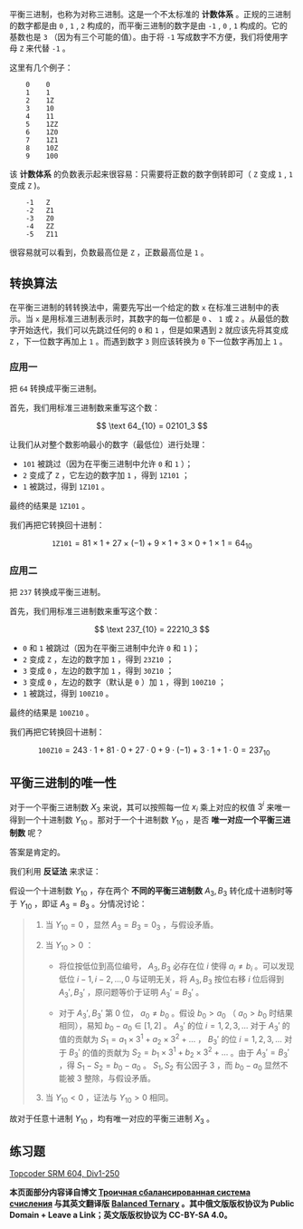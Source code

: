 平衡三进制，也称为对称三进制。这是一个不太标准的 **计数体系** 。正规的三进制的数字都是由 `0` , `1` , `2` 构成的，而平衡三进制的数字是由 `-1` , `0` , `1` 构成的。它的基数也是 `3` （因为有三个可能的值）。由于将 `-1` 写成数字不方便，我们将使用字母 `Z` 来代替 `-1` 。

这里有几个例子：

```text
    0    0
    1    1
    2    1Z
    3    10
    4    11
    5    1ZZ
    6    1Z0
    7    1Z1
    8    10Z
    9    100
```

该 **计数体系** 的负数表示起来很容易：只需要将正数的数字倒转即可（ `Z` 变成 `1` , `1` 变成 `Z` )。

```text
    -1   Z
    -2   Z1
    -3   Z0
    -4   ZZ
    -5   Z11
```

很容易就可以看到，负数最高位是 `Z` ，正数最高位是 `1` 。

## 转换算法

在平衡三进制的转转换法中，需要先写出一个给定的数 `x` 在标准三进制中的表示。当 `x` 是用标准三进制表示时，其数字的每一位都是 `0` 、 `1` 或 `2` 。从最低的数字开始迭代，我们可以先跳过任何的 `0` 和 `1` ，但是如果遇到 `2` 就应该先将其变成 `Z` ，下一位数字再加上 `1` 。而遇到数字 `3` 则应该转换为 `0` 下一位数字再加上 `1` 。

### 应用一

把 `64` 转换成平衡三进制。

首先，我们用标准三进制数来重写这个数：

$$
\text 64_{10} = 02101_3
$$

让我们从对整个数影响最小的数字（最低位）进行处理：

-  `101` 被跳过（因为在平衡三进制中允许 `0` 和 `1` ）；
-  `2` 变成了 `Z` ，它左边的数字加 `1` ，得到 `1Z101` ；
-  `1` 被跳过，得到 `1Z101` 。

最终的结果是 `1Z101` 。

我们再把它转换回十进制：

$$
\texttt {1Z101}=81 \times 1 +27 \times (-1) + 9 \times 1 + 3 \times 0 + 1 \times 1 = 64_{10}
$$

### 应用二

把 `237` 转换成平衡三进制。

首先，我们用标准三进制数来重写这个数：

$$
\text 237_{10} = 22210_3
$$

-  `0` 和 `1` 被跳过（因为在平衡三进制中允许 `0` 和 `1` )；
-  `2` 变成 `Z` ，左边的数字加 `1` ，得到 `23Z10` ；
-  `3` 变成 `0` ，左边的数字加 `1` ，得到 `30Z10` ；
-  `3` 变成 `0` ，左边的数字（默认是 `0` ）加 `1` ，得到 `100Z10` ；
-  `1` 被跳过，得到 `100Z10` 。

最终的结果是 `100Z10` 。

我们再把它转换回十进制：

$$
\texttt{ 100Z10} = 243 \cdot 1 + 81 \cdot 0 + 27 \cdot 0 + 9 \cdot (-1) + 3 \cdot 1 + 1 \cdot 0 = 237_{10}
$$

## 平衡三进制的唯一性

对于一个平衡三进制数 $X_3$ 来说，其可以按照每一位 $x_i$ 乘上对应的权值 $3^i$ 来唯一得到一个十进制数 $Y_{10}$ 。那对于一个十进制数 $Y_{10}$ ，是否 **唯一对应一个平衡三进制数** 呢？

答案是肯定的。

我们利用 **反证法** 来求证：

假设一个十进制数 $Y_{10}$ ，存在两个 **不同的平衡三进制数**  $A_3,B_3$ 转化成十进制时等于 $Y_{10}$ ，即证 $A_3 = B_3$ 。分情况讨论：

> 1. 当 $Y_{10}=0$ ，显然 $A_3 = B_3 = 0_3$ ，与假设矛盾。
> 2.  当 $Y_{10}>0$ ：
>
>     - 将位按低位到高位编号， $A_3,B_3$ 必存在位 $i$ 使得 $a_i\neq b_i$ 。可以发现低位 $i-1,i-2,...,0$ 与证明无关，将 $A_3,B_3$ 按位右移 $i$ 位后得到 $A_3',B_3'$ ，原问题等价于证明 $A_3'=B_3'$ 。
>
>     - 对于 $A_3',B_3'$ 第 $0$ 位， $a_0 \neq b_0$ 。假设 $b_0 > a_0$ （ $a_0>b_0$ 时结果相同），易知 $b_0 - a_0 \in [1,2]$ 。 $A_3'$ 的位 $i=1,2,3,...$ 对于 $A_3'$ 的值的贡献为 $S_1 = a_1 \times 3^1 + a_2 \times 3^2+ \dots$ ， $B_3'$ 的位 $i=1,2,3,...$ 对于 $B_3'$ 的值的贡献为 $S_2 = b_1 \times 3^1 + b_2 \times 3^2 + \dots$ 。由于 $A_3' = B_3'$ ，得 $S_1 - S_2 = b_0 - a_0$ 。 $S_1,S_2$ 有公因子 $3$ ，而 $b_0 - a_0$ 显然不能被 $3$ 整除，与假设矛盾。
> 3. 当 $Y_{10}<0$ ，证法与 $Y_{10}>0$ 相同。

故对于任意十进制 $Y_{10}$ ，均有唯一对应的平衡三进制 $X_3$ 。

## 练习题

 [Topcoder SRM 604, Div1-250](https://community.topcoder.com/stat?c=problem_statement&pm=12917&rd=15837) 

 **本页面部分内容译自博文 [Троичная сбалансированная система счисления](http://e-maxx.ru/algo/balanced_ternary) 与其英文翻译版 [Balanced Ternary](https://cp-algorithms.com/algebra/balanced-ternary.html) 。其中俄文版版权协议为 Public Domain + Leave a Link；英文版版权协议为 CC-BY-SA 4.0。** 
